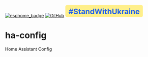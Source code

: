 [![esphome_badge](https://img.shields.io/badge/Home_Assistant-Config-blue.svg)](https://www.home-assistant.io/)
[![GitHub](https://img.shields.io/github/license/andrewjswan/ha-config?color=blue)](https://github.com/andrewjswan/ha-config/blob/master/LICENSE)
[![StandWithUkraine](https://raw.githubusercontent.com/vshymanskyy/StandWithUkraine/main/badges/StandWithUkraine.svg)](https://github.com/vshymanskyy/StandWithUkraine/blob/main/docs/README.md)

# ha-config
Home Assistant Config
